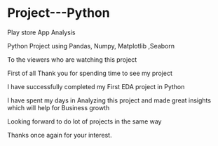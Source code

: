 # Project---Python

Play store App Analysis

Python Project using Pandas, Numpy, Matplotlib ,Seaborn

To the viewers who are watching this project

First of all Thank you for spending time to see my project

I have successfully completed my First EDA project in Python

I have spent my days in Analyzing this project and made great insights which will help for Business growth

Looking forward to do lot of projects in the same way

Thanks once again for your interest.
